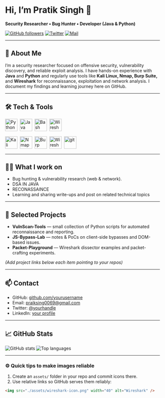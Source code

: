 # Hi, I’m Pratik Singh 👋
**Security Researcher • Bug Hunter • Developer (Java & Python)**

<p align="left">
  <a href="https://github.com/pratik9835996002"><img alt="GitHub followers" src="https://img.shields.io/github/followers/yourusername?label=Follow&style=social"></a>
  <a href="https://twitter.com/yourhandle"><img alt="Twitter" src="https://img.shields.io/twitter/follow/yourhandle?label=Twitter&style=social"></a>
  <a href="mailto:you@example.com"><img alt="Mail" src="https://img.shields.io/badge/Email-you%40example.com-blue?style=flat"></a>
</p>

---

## 🔭 About Me
I’m a security researcher focused on offensive security, vulnerability discovery, and reliable exploit analysis. I have hands-on experience with **Java** and **Python** and regularly use tools like **Kali Linux, Nmap, Burp Suite,** and **Wireshark** for reconnaissance, exploitation and network analysis. I document my findings and learning journey here on GitHub.

---

## 🛠️ Tech & Tools

<!-- Language logos -->
<p align="left">
  <img src="https://www.python.org/static/community_logos/python-logo.png" alt="Python" width="40" />&nbsp;
  <img src="https://upload.wikimedia.org/wikipedia/en/3/30/Java_programming_language_logo.svg" alt="Java" width="40" />&nbsp;
  <img src="https://upload.wikimedia.org/wikipedia/commons/3/3f/GNU-bash-logo.svg" alt="Bash" width="40" />&nbsp;
  <img src="https://www.wireshark.org/assets/images/wireshark-icon.png" alt="Wireshark" width="40" />&nbsp;
</p>

<!-- Tool logos -->
<p align="left">
  <img src="https://www.kali.org/images/logo.svg" alt="Kali" width="40" />&nbsp;
  <img src="https://upload.wikimedia.org/wikipedia/commons/5/5f/Nmap_logo.svg" alt="Nmap" width="40" />&nbsp;
  <img src="https://avatars.githubusercontent.com/u/1392723?s=200&v=4" alt="Burp" width="40" />&nbsp;
  <img src="https://www.wireshark.org/assets/images/wireshark-icon.png" alt="Wireshark" width="40" />&nbsp;
  <img src="https://cdn.jsdelivr.net/gh/devicons/devicon/icons/git/git-original.svg" alt="git" width="40" />
</p>



---

## 👨‍💻 What I work on
- Bug hunting & vulnerability research (web & network).
- DSA IN JAVA
- RECONASSAINCE
- Learning and sharing write-ups and post on related technical topics

---

## 📂 Selected Projects
- **VulnScan-Tools** — small collection of Python scripts for automated reconnaissance and reporting.  
- **JS-Bypass-Lab** — notes & PoCs on client-side bypasses and DOM-based issues.  
- **Packet-Playground** — Wireshark dissector examples and packet-crafting experiments.

*(Add project links below each item pointing to your repos)*

---

## 📫 Contact
- GitHub: [github.com/yourusername](https://github.com/yourusername)  
- Email: praiksing0069@gmail.com  
- Twitter: [@yourhandle](https://twitter.com/yourhandle)  
- LinkedIn: [your profile](https://www.linkedin.com/in/yourprofile)

---

## 📈 GitHub Stats
<!-- Optional dynamic cards — replace `yourusername` -->
<p align="left">
  <img src="https://github-readme-stats.vercel.app/api?username=yourusername&show_icons=true&theme=default" alt="GitHub stats" />
  <img src="https://github-readme-stats.vercel.app/api/top-langs/?username=yourusername&layout=compact" alt="Top languages" />
</p>

---

### ⚙️ Quick tips to make images reliable
1. Create an `assets/` folder in your repo and commit icons there.  
2. Use relative links so GitHub serves them reliably:
```markdown
<img src="./assets/wireshark-icon.png" width="40" alt="Wireshark" />
